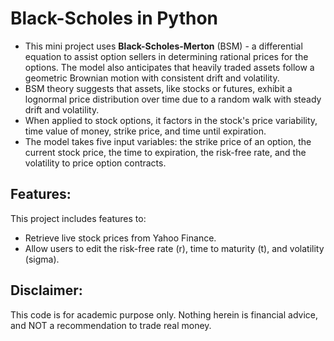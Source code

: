 # Black-Scholes in Python

- This mini project uses **Black-Scholes-Merton** (BSM) - a differential equation to assist option sellers in determining rational prices for the options. The model also anticipates that heavily traded assets follow a geometric Brownian motion with consistent drift and volatility.
- BSM theory suggests that assets, like stocks or futures, exhibit a lognormal price distribution over time due to a random walk with steady drift and volatility.
- When applied to stock options, it factors in the stock's price variability, time value of money, strike price, and time until expiration.
- The model takes five input variables: the strike price of an option, the current stock price, the time to expiration, the risk-free rate, and the volatility to price option contracts. <br>

## Features:
This project includes features to:

- Retrieve live stock prices from Yahoo Finance.
- Allow users to edit the risk-free rate (r), time to maturity (t), and volatility (sigma).

## Disclaimer:

This code is for academic purpose only. Nothing herein is financial advice, and NOT a recommendation to trade real money.
